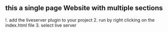 ## this a single page Website with multiple sections

!. add the liveserver plugin to your project
2. run by right clicking on the index.html file 
3. select live server
